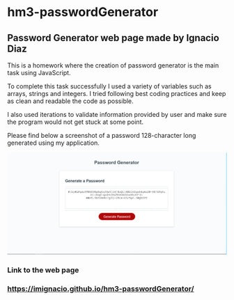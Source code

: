 # hm3-passwordGenerator

## Password Generator web page made by Ignacio Diaz

This is a homework where the creation of password generator is the main task using JavaScript.

To complete this task successfully I used a variety of variables such as arrays, strings and integers.
I tried following best coding practices and keep as clean and readable the code as possible.

I also used iterations to validate information provided by user and make sure the program would not get stuck at some point.

Please find below a screenshot of a password 128-character long generated using my application.

![alt text](https://github.com/imIgnacio/hm3-passwordGenerator/blob/main/Images/screenshot.png)

### Link to the web page
### https://imignacio.github.io/hm3-passwordGenerator/